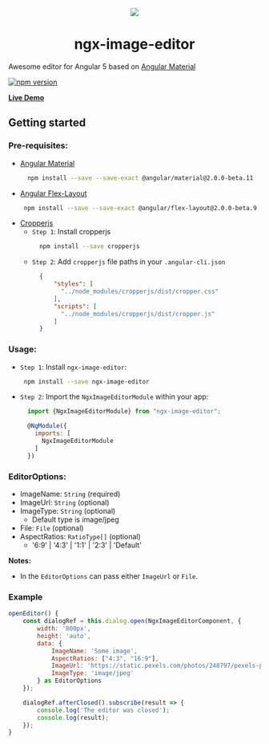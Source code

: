 



<p align="center">
  <img  style="text-align: center;" src="https://github.com/Centroida/ngx-image-editor/raw/master/assets/editor.png">
  <h1 align="center">ngx-image-editor</h1>
</p>


Awesome editor for Angular 5 based on [Angular Material](https://github.com/angular/material2)

[![npm version](https://badge.fury.io/js/ngx-image-editor.svg)](https://badge.fury.io/js/ngx-image-editor)


**[Live Demo](https://ngx-image-editor.firebaseapp.com/)**

## Getting started

### Pre-requisites:

  - [Angular Material](https://material.angular.io/)
    ```bash
      npm install --save --save-exact @angular/material@2.0.0-beta.11
     ```
  - [Angular Flex-Layout](https://github.com/angular/flex-layout)
     ```bash
      npm install --save --save-exact @angular/flex-layout@2.0.0-beta.9
    ```
  - [Cropperjs](https://github.com/fengyuanchen/cropper)
    - `Step 1`: Install cropperjs
      ```bash
        npm install --save cropperjs
      ```
    - `Step 2`: Add `cropperjs` file paths in your `.angular-cli.json`
      ```json
        {
            "styles": [
              "../node_modules/cropperjs/dist/cropper.css"
            ],
            "scripts": [
              "../node_modules/cropperjs/dist/cropper.js"
            ]
        }
      ```

### Usage:
  - `Step 1`: Install `ngx-image-editor`:
    ```bash
     npm install --save ngx-image-editor
    ```
  - `Step 2`: Import the `NgxImageEditorModule` within your app:
    ```js
      import {NgxImageEditorModule} from "ngx-image-editor";

      @NgModule({
        imports: [
          NgxImageEditorModule
        ]
      })
    ```
### EditorOptions:
  - ImageName: `String` (required)
  - ImageUrl: `String`  (optional)
  - ImageType: `String` (optional)
    - Default type is image/jpeg
  - File: `File` (optional)
  - AspectRatios: `RatioType[]` (optional)
    - '6:9' | '4:3' | '1:1' | '2:3' | 'Default'

**Notes:**
- In the `EditorOptions` can pass either `ImageUrl` or `File`.


### Example
```js
openEditor() {
    const dialogRef = this.dialog.open(NgxImageEditorComponent, {
        width: '800px',
        height: 'auto',
        data: {
            ImageName: 'Some image',
            AspectRatios: ["4:3", "16:9"],
            ImageUrl: 'https://static.pexels.com/photos/248797/pexels-photo-248797.jpeg',
            ImageType: 'image/jpeg'
        } as EditorOptions
    });

    dialogRef.afterClosed().subscribe(result => {
        console.log('The editor was closed');
        console.log(result);
    });
}
```